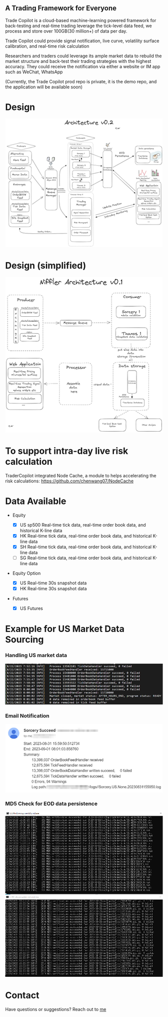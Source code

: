 ## A Trading Framework for Everyone

Trade Copilot is a cloud-based machine-learning powered framework for back-testing and real-time trading
leverage the tick-level data feed, we process and store over 100GB(30 million+) of data per day.

Trade Copilot could provide signal notification, live curve, volatility surface calibration, and real-time risk calculation

Researchers and traders could leverage its ample market data to rebuild the market structure and back-test
their trading strategies with the highest accuracy. They could receive the notification via either a website or IM app such as WeChat, WhatsApp

(Currently, the Trade Copilot prod repo is private, it is the demo repo, and the application will be available soon)


# Design

![Example Image 2](res/images/NifflerArchitectureV01Small.png)

# Design (simplified)

![Example Image](res/images/NifflerArchV01SimpleSmall.png)

# To support intra-day live risk calculation
TraderCopilot integrated Node Cache, a module to helps accelerating the risk calculations: https://github.com/chenwang07/NodeCache

# Data Available
- Equity

  - [x] US sp500 Real-time tick data, real-time order book data, and historical K-line data
  - [x] HK Real-time tick data, real-time order book data, and historical K-line data
  - [x] SH Real-time tick data, real-time order book data, and historical K-line data
  - [ ] SG Real-time tick data, real-time order book data, and historical K-line data

- Equity Option
  - [x] US Real-time 30s snapshot data
  - [x] HK Real-time 30s snapshot data

- Futures
  - [x] US Futures


# Example for US Market Data Sourcing

### Handling US market data
![Example Image 3](res/images/Example_us_data.png)

### Email Notification

![Example Image 4](res/images/email_notification.png)

### MD5 Check for EOD data persistence
![Example Image 5](res/images/md5_check.png)



# Contact
Have questions or suggestions? Reach out to [me](https://www.linkedin.com/in/chenwang666/)


